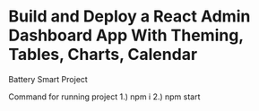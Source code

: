 

# Build and Deploy a React Admin Dashboard App With Theming, Tables, Charts, Calendar
Battery Smart Project

Command for running project
1.) npm i
2.) npm start
